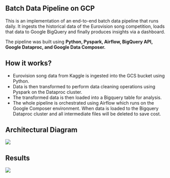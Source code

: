 <h2>Batch Data Pipeline on GCP</h2>

This is an implementation of an end-to-end batch data pipeline that runs daily. It ingests the historical data of the Eurovision song competition, 
loads that data to Google BigQuery and finally produces insights via a dashboard.

The pipeline was built using **Python, Pyspark, Airflow, BigQuery API, Google Dataproc, and Google Data Composer.**

<h2>How it works?</h2>

- Eurovision song data from Kaggle is ingested into the GCS bucket using Python.
- Data is then transformed to perform data cleaning operations using Pyspark on the Dataproc cluster.
- The transformed data is then loaded into a Bigquery table for analysis.
- The whole pipeline is orchestrated using Airflow which runs on the Google Composer environment. When data is loaded to the Bigquery  Dataproc cluster and all intermediate files will be deleted to save cost.

<h2>Architectural Diagram</h2>

![](GCP.png)

<h2>Results</h2>

![](results_airflow.png)
